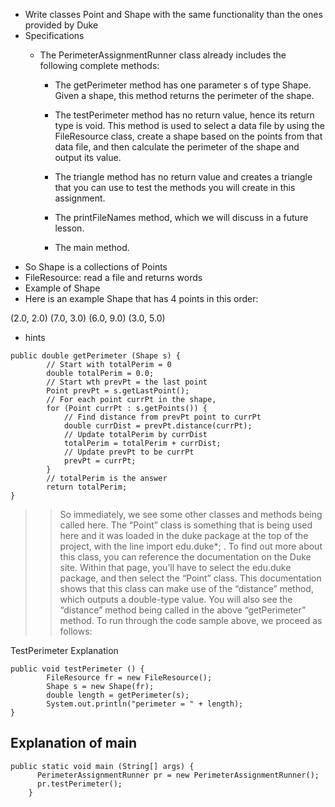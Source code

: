 - Write  classes Point and Shape with the same functionality than the ones provided by Duke
 - Specifications
   - The PerimeterAssignmentRunner class already includes the following complete methods:

      - The getPerimeter method has one parameter s of type Shape. Given a shape, this method returns the perimeter of the shape.

      - The testPerimeter method has no return value, hence its return type is void. 
        This method is used to select a data file by using the FileResource class, create a shape based on the points from that data file, and then calculate the perimeter of the shape and output its value.

      - The triangle method has no return value and creates a triangle that you can use to test the methods you will create in this assignment.

      - The printFileNames method, which we will discuss in a future lesson.

      - The main method.
 - So Shape is a collections of Points
 - FileResource: read a file and returns words
 - Example of Shape
 - Here is an example Shape that has 4 points in this order: 

(2.0, 2.0) 
(7.0, 3.0)
(6.0, 9.0)
(3.0, 5.0)
- hints
```
public double getPerimeter (Shape s) {
        // Start with totalPerim = 0
        double totalPerim = 0.0;
        // Start wth prevPt = the last point 
        Point prevPt = s.getLastPoint();
        // For each point currPt in the shape,
        for (Point currPt : s.getPoints()) {
            // Find distance from prevPt point to currPt 
            double currDist = prevPt.distance(currPt);
            // Update totalPerim by currDist
            totalPerim = totalPerim + currDist;
            // Update prevPt to be currPt
            prevPt = currPt;
        }
        // totalPerim is the answer
        return totalPerim;
}
```

>> So immediately, we see some other classes and methods being called here. 
The “Point” class is something that is being used here and it was loaded in the duke package at the top of the project, with the line import edu.duke*; 
. To find out more about this class, you can reference the documentation on the Duke site. 
Within that page, you’ll have to select the edu.duke package, and then select the “Point” class. 
This documentation shows that this class can make use of the “distance” method, which outputs a double-type value. 
You will also see the “distance” method being called in the above “getPerimeter” method. 
To run through the code sample above, we proceed as follows:

TestPerimeter Explanation



```
public void testPerimeter () {
        FileResource fr = new FileResource();
        Shape s = new Shape(fr);
        double length = getPerimeter(s);
        System.out.println("perimeter = " + length);
}
```
## Explanation of main

```
public static void main (String[] args) {
      PerimeterAssignmentRunner pr = new PerimeterAssignmentRunner();
      pr.testPerimeter();
    }
```
